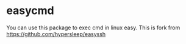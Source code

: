 # easycmd
You can use this package to exec cmd in linux easy.
This is fork from https://github.com/hypersleep/easyssh
